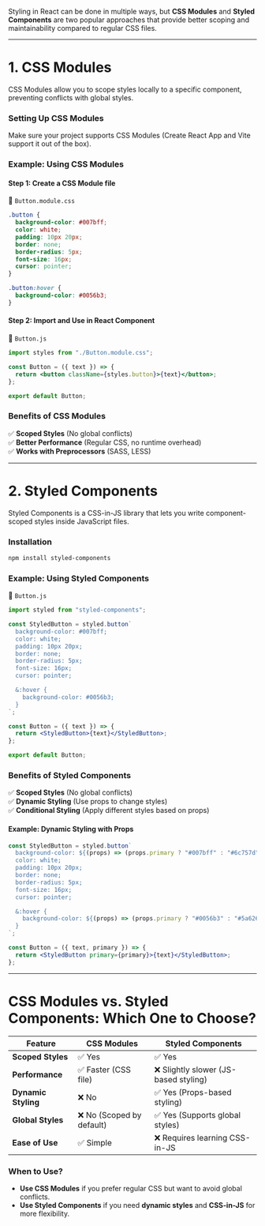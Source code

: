 Styling in React can be done in multiple ways, but **CSS Modules** and **Styled Components** are two popular approaches that provide better scoping and maintainability compared to regular CSS files.  

---

# **1. CSS Modules**  
CSS Modules allow you to scope styles locally to a specific component, preventing conflicts with global styles.

### **Setting Up CSS Modules**  
Make sure your project supports CSS Modules (Create React App and Vite support it out of the box).  

### **Example: Using CSS Modules**  
#### **Step 1: Create a CSS Module file**  
📂 `Button.module.css`  
```css
.button {
  background-color: #007bff;
  color: white;
  padding: 10px 20px;
  border: none;
  border-radius: 5px;
  font-size: 16px;
  cursor: pointer;
}

.button:hover {
  background-color: #0056b3;
}
```

#### **Step 2: Import and Use in React Component**  
📂 `Button.js`  
```jsx
import styles from "./Button.module.css";

const Button = ({ text }) => {
  return <button className={styles.button}>{text}</button>;
};

export default Button;
```

### **Benefits of CSS Modules**  
✅ **Scoped Styles** (No global conflicts)  
✅ **Better Performance** (Regular CSS, no runtime overhead)  
✅ **Works with Preprocessors** (SASS, LESS)  

---

# **2. Styled Components**  
Styled Components is a CSS-in-JS library that lets you write component-scoped styles inside JavaScript files.  

### **Installation**  
```sh
npm install styled-components
```

### **Example: Using Styled Components**  
📂 `Button.js`  
```jsx
import styled from "styled-components";

const StyledButton = styled.button`
  background-color: #007bff;
  color: white;
  padding: 10px 20px;
  border: none;
  border-radius: 5px;
  font-size: 16px;
  cursor: pointer;

  &:hover {
    background-color: #0056b3;
  }
`;

const Button = ({ text }) => {
  return <StyledButton>{text}</StyledButton>;
};

export default Button;
```

### **Benefits of Styled Components**  
✅ **Scoped Styles** (No global conflicts)  
✅ **Dynamic Styling** (Use props to change styles)  
✅ **Conditional Styling** (Apply different styles based on props)  

#### **Example: Dynamic Styling with Props**
```jsx
const StyledButton = styled.button`
  background-color: ${(props) => (props.primary ? "#007bff" : "#6c757d")};
  color: white;
  padding: 10px 20px;
  border: none;
  border-radius: 5px;
  font-size: 16px;
  cursor: pointer;

  &:hover {
    background-color: ${(props) => (props.primary ? "#0056b3" : "#5a6268")};
  }
`;

const Button = ({ text, primary }) => {
  return <StyledButton primary={primary}>{text}</StyledButton>;
};
```

---

# **CSS Modules vs. Styled Components: Which One to Choose?**  
| Feature            | CSS Modules  | Styled Components |
|--------------------|-------------|------------------|
| **Scoped Styles**  | ✅ Yes      | ✅ Yes |
| **Performance**    | ✅ Faster (CSS file) | ❌ Slightly slower (JS-based styling) |
| **Dynamic Styling** | ❌ No | ✅ Yes (Props-based styling) |
| **Global Styles**  | ❌ No (Scoped by default) | ✅ Yes (Supports global styles) |
| **Ease of Use**    | ✅ Simple | ❌ Requires learning CSS-in-JS |

### **When to Use?**
- **Use CSS Modules** if you prefer regular CSS but want to avoid global conflicts.  
- **Use Styled Components** if you need **dynamic styles** and **CSS-in-JS** for more flexibility.  

